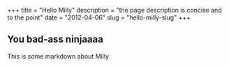 +++
title = "Hello Milly"
description = "the page description is concise and to the point"
date = "2012-04-06"
slug = "hello-milly-slug"
+++

## You bad-ass ninjaaaa

This is some markdown about Milly
